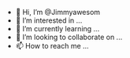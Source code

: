  - 👋 Hi, I’m @Jimmyawesom
- 👀 I’m interested in ...
- 🌱 I’m currently learning ...
- 💞️ I’m looking to collaborate on ...
- 📫 How to reach me ...

<!---
Jimmyawesom/Jimmyawesom is a ✨ special ✨ repository because its `README.md` (this file) appears on your GitHub profile.
You can click the Preview link to take a look at your changes.
--->
